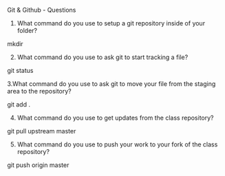 Git & Github - Questions

1. What command do you use to setup a git repository inside of your folder?

mkdir

2. What command do you use to ask git to start tracking a file?

git status

3.What command do you use to ask git to move your file from the staging area to the repository?

git add .


4. What command do you use to get updates from the class repository?


git pull upstream master

5. What command do you use to push your work to your fork of the class repository?

git push origin master


